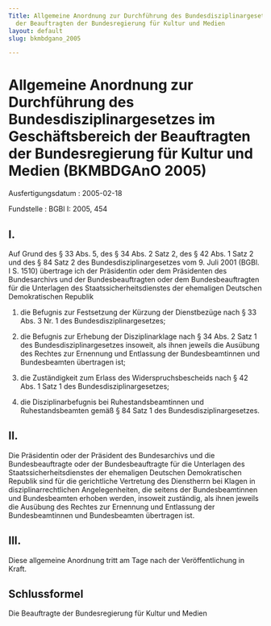 ```yaml
---
Title: Allgemeine Anordnung zur Durchführung des Bundesdisziplinargesetzes im Geschäftsbereich
  der Beauftragten der Bundesregierung für Kultur und Medien
layout: default
slug: bkmbdgano_2005

---
```


# Allgemeine Anordnung zur Durchführung des Bundesdisziplinargesetzes im Geschäftsbereich der Beauftragten der Bundesregierung für Kultur und Medien (BKMBDGAnO 2005)

Ausfertigungsdatum
:   2005-02-18

Fundstelle
:   BGBl I: 2005, 454



## I.

Auf Grund des § 33 Abs. 5, des § 34 Abs. 2 Satz 2, des § 42 Abs. 1
Satz 2 und des § 84 Satz 2 des Bundesdisziplinargesetzes vom 9. Juli
2001 (BGBl. I S. 1510) übertrage ich
der Präsidentin oder dem Präsidenten des Bundesarchivs und
der Bundesbeauftragten oder dem Bundesbeauftragten für die Unterlagen
des Staatssicherheitsdienstes der ehemaligen Deutschen Demokratischen
Republik

1.  die Befugnis zur Festsetzung der Kürzung der Dienstbezüge nach § 33
    Abs. 3 Nr. 1 des Bundesdisziplinargesetzes;


2.  die Befugnis zur Erhebung der Disziplinarklage nach § 34 Abs. 2 Satz 1
    des Bundesdisziplinargesetzes insoweit, als ihnen jeweils die Ausübung
    des Rechtes zur Ernennung und Entlassung der Bundesbeamtinnen und
    Bundesbeamten übertragen ist;


3.  die Zuständigkeit zum Erlass des Widerspruchsbescheids nach § 42 Abs.
    1 Satz 1 des Bundesdisziplinargesetzes;


4.  die Disziplinarbefugnis bei Ruhestandsbeamtinnen und Ruhestandsbeamten
    gemäß § 84 Satz 1 des Bundesdisziplinargesetzes.





## II.

Die Präsidentin oder der Präsident des Bundesarchivs und
die Bundesbeauftragte oder der Bundesbeauftragte für die Unterlagen
des Staatssicherheitsdienstes der ehemaligen Deutschen Demokratischen
Republik
sind für die gerichtliche Vertretung des Dienstherrn bei Klagen in
disziplinarrechtlichen Angelegenheiten, die seitens der
Bundesbeamtinnen und Bundesbeamten erhoben werden, insoweit zuständig,
als ihnen jeweils die Ausübung des Rechtes zur Ernennung und
Entlassung der Bundesbeamtinnen und Bundesbeamten übertragen ist.


## III.

Diese allgemeine Anordnung tritt am Tage nach der Veröffentlichung in
Kraft.


## Schlussformel

Die Beauftragte der Bundesregierung für Kultur und Medien

